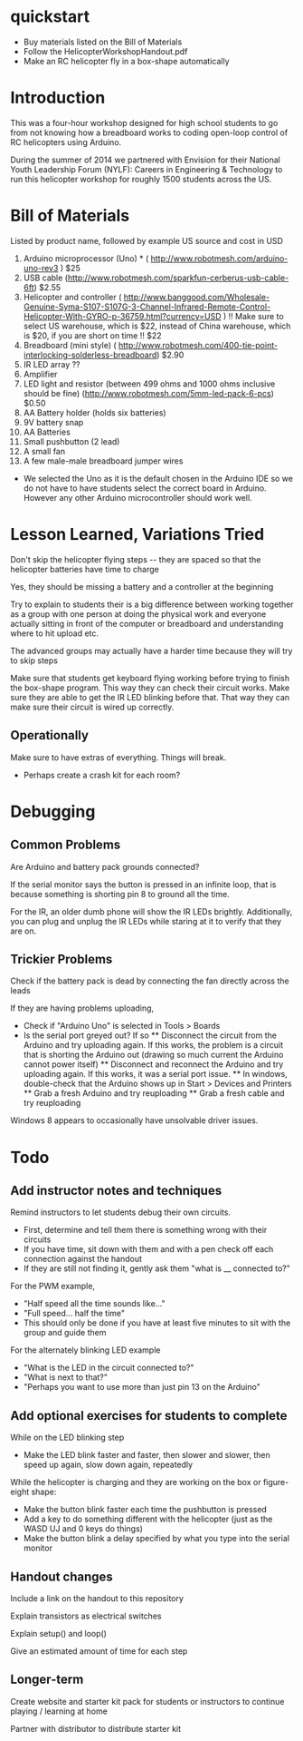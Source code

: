 # quickstart
* Buy materials listed on the Bill of Materials
* Follow the HelicopterWorkshopHandout.pdf
* Make an RC helicopter fly in a box-shape automatically

# Introduction
This was a four-hour workshop designed for high school students to go
from not knowing how a breadboard works to coding open-loop control
of RC helicopters using Arduino.

During the summer of 2014 we partnered with Envision for their National
Youth Leadership Forum (NYLF): Careers in Engineering & Technology to
run this helicopter workshop for roughly 1500 students across the US.

# Bill of Materials
Listed by product name, followed by example US source and cost in USD

1. Arduino microprocessor (Uno) *
( http://www.robotmesh.com/arduino-uno-rev3 )
$25
2. USB cable 
(http://www.robotmesh.com/sparkfun-cerberus-usb-cable-6ft)
$2.55
1. Helicopter and controller
( http://www.banggood.com/Wholesale-Genuine-Syma-S107-S107G-3-Channel-Infrared-Remote-Control-Helicopter-With-GYRO-p-36759.html?currency=USD )
!! Make sure to select US warehouse, which is $22, instead of China warehouse, which is $20, if you are short on time !!
$22 
2. Breadboard (mini style)
( http://www.robotmesh.com/400-tie-point-interlocking-solderless-breadboard)
$2.90
3. IR LED array 
??
4. Amplifier 
5. LED light and resistor (between 499 ohms and 1000 ohms inclusive should be
fine) 
(http://www.robotmesh.com/5mm-led-pack-6-pcs)
$0.50
6. AA Battery holder (holds six batteries)
7. 9V battery snap 
9. AA Batteries
10. Small pushbutton (2 lead)
11. A small fan 
12. A few male-male breadboard jumper wires 

* We selected the Uno as it is the default chosen in the Arduino IDE so
we do not have to have students select the correct board in Arduino.
However any other Arduino microcontroller should work well.

# Lesson Learned, Variations Tried
Don't skip the helicopter flying steps -- they are spaced so that the
helicopter batteries have time to charge

Yes, they should be missing a battery and a controller at the beginning

Try to explain to students their is a big difference between working
together as a group with one person at doing the physical work and
everyone actually sitting in front of the computer or breadboard and
understanding where to hit upload etc. 

The advanced groups may actually have a harder time because they will
try to skip steps

Make sure that students get keyboard flying working before trying to
finish the box-shape program. This way they can check their circuit works.
Make sure they are able to get the IR LED blinking before that. That way
they can make sure their circuit is wired up correctly.

## Operationally
Make sure to have extras of everything. Things will break.
* Perhaps create a crash kit for each room?

# Debugging 
## Common Problems
Are Arduino and battery pack grounds connected?

If the serial monitor says the button is pressed in an infinite loop,
that is because something is shorting pin 8 to ground all the time.

For the IR, an older dumb phone will show the IR LEDs brightly.
Additionally, you can plug and unplug the IR LEDs while staring at it to
verify that they are on.

## Trickier Problems
Check if the battery pack is dead by connecting the fan directly across
the leads

If they are having problems uploading,
* Check if "Arduino Uno" is selected in Tools > Boards
* Is the serial port greyed out? If so 
** Disconnect the circuit from the Arduino and try uploading again. If
this works, the problem is a circuit that is shorting the Arduino out
(drawing so much current the Arduino cannot power itself)
** Disconnect and reconnect the Arduino and try uploading again. If this
works, it was a serial port issue.
** In windows, double-check that the Arduino shows up in Start > Devices
and Printers
** Grab a fresh Arduino and try reuploading
** Grab a fresh cable and try reuploading 

Windows 8 appears to occasionally have unsolvable driver issues.

# Todo
## Add instructor notes and techniques
Remind instructors to let students debug their own
circuits.

* First, determine and tell them there is something wrong with their circuits
* If you have time, sit down with them and with a pen check off each connection against the handout
* If they are still not finding it, gently ask them "what is __
  connected to?"

For the PWM example,
* "Half speed all the time sounds like..."
* "Full speed... half the time"
* This should only be done if you have at least five minutes to sit with
  the group and guide them

For the alternately blinking LED example
* "What is the LED in the circuit connected to?"
* "What is next to that?"
* "Perhaps you want to use more than just pin 13 on the Arduino"


## Add optional exercises for students to complete

While on the LED blinking step
* Make the LED blink faster and faster, then slower and slower, then
  speed up again, slow down again, repeatedly

While the helicopter is
charging and they are working on the box or figure-eight shape:
* Make the button blink faster each time the pushbutton is pressed
* Add a key to do something different with the helicopter (just as the
  WASD UJ and 0 keys do things)
* Make the button blink a delay specified by what you type into the
  serial monitor

## Handout changes
Include a link on the handout to this repository

Explain transistors as electrical switches

Explain setup() and loop()

Give an estimated amount of time for each step

## Longer-term
Create website and starter kit pack for students or instructors to
continue playing / learning at home

Partner with distributor to distribute starter kit
